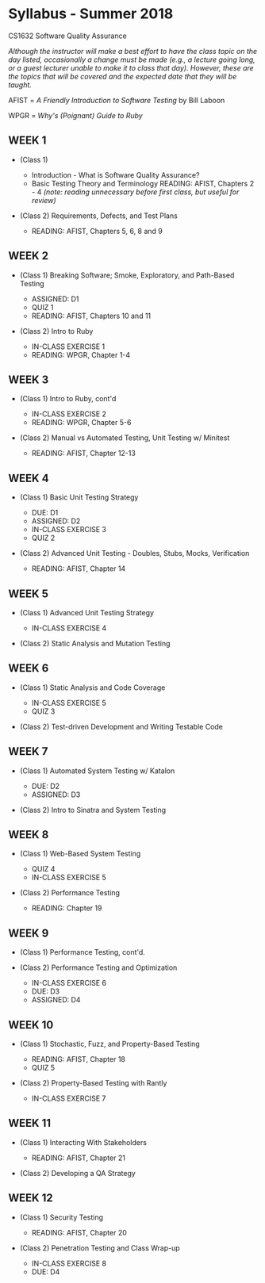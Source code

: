 # Syllabus - Summer 2018
CS1632 Software Quality Assurance

_Although the instructor will make a best effort to have the class topic on the day listed, occasionally a change must be made (e.g., a lecture going long, or a guest lecturer unable to make it to class that day).  However, these are the topics that will be covered and the expected date that they will be taught._

AFIST = _A Friendly Introduction to Software Testing_ by Bill Laboon

WPGR = _Why's (Poignant) Guide to Ruby_

## WEEK 1 
* (Class 1)
  * Introduction - What is Software Quality Assurance?
  * Basic Testing Theory and Terminology
    READING: AFIST, Chapters 2 - 4 _(note: reading unnecessary before first class, but useful for review)_
    
* (Class 2) Requirements, Defects, and Test Plans
  * READING: AFIST, Chapters 5, 6, 8 and 9

## WEEK 2 

* (Class 1) Breaking Software; Smoke, Exploratory, and Path-Based Testing
  * ASSIGNED: D1
  * QUIZ 1
  * READING: AFIST, Chapters 10 and 11
  
* (Class 2) Intro to Ruby
  * IN-CLASS EXERCISE 1
  * READING: WPGR, Chapter 1-4

## WEEK 3 

* (Class 1) Intro to Ruby, cont'd
  * IN-CLASS EXERCISE 2
  * READING: WPGR, Chapter 5-6
  
* (Class 2) Manual vs Automated Testing, Unit Testing w/ Minitest
  * READING: AFIST, Chapter 12-13

## WEEK 4 

* (Class 1) Basic Unit Testing Strategy
  * DUE: D1
  * ASSIGNED: D2
  * IN-CLASS EXERCISE 3
  * QUIZ 2
  
* (Class 2) Advanced Unit Testing - Doubles, Stubs, Mocks, Verification
  * READING: AFIST, Chapter 14
## WEEK 5

* (Class 1) Advanced Unit Testing Strategy
  * IN-CLASS EXERCISE 4
  
* (Class 2) Static Analysis and Mutation Testing

## WEEK 6

* (Class 1) Static Analysis and Code Coverage
  * IN-CLASS EXERCISE 5
  * QUIZ 3

* (Class 2) Test-driven Development and Writing Testable Code
  
## WEEK 7 

* (Class 1) Automated System Testing w/ Katalon
  * DUE: D2
  * ASSIGNED: D3

* (Class 2) Intro to Sinatra and System Testing
  
## WEEK 8

* (Class 1) Web-Based System Testing
  * QUIZ 4
  * IN-CLASS EXERCISE 5
  
* (Class 2) Performance Testing
  * READING: Chapter 19

## WEEK 9 

* (Class 1) Performance Testing, cont'd.

* (Class 2) Performance Testing and Optimization
  * IN-CLASS EXERCISE 6
  * DUE: D3
  * ASSIGNED: D4

## WEEK 10 

* (Class 1) Stochastic, Fuzz, and Property-Based Testing
  * READING: AFIST, Chapter 18 
  * QUIZ 5

* (Class 2) Property-Based Testing with Rantly
  * IN-CLASS EXERCISE 7
  
## WEEK 11 

* (Class 1) Interacting With Stakeholders
  * READING: AFIST, Chapter 21

* (Class 2) Developing a QA Strategy

## WEEK 12 

* (Class 1) Security Testing
  * READING: AFIST, Chapter 20

* (Class 2) Penetration Testing and Class Wrap-up
  * IN-CLASS EXERCISE 8
  * DUE: D4  